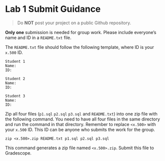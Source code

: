 # Lab 1 Submit Guidance

> <i class="trigger fa fa-exclamation-triangle fa-lg"></i>
> Do **NOT** post your project on a public Github repository.

**Only one** submission is needed for group work. Please include everyone’s name and ID in a `README.txt` file.

The `README.txt` file should follow the following template, where ID is your `x.500` ID.

```
Student 1
Name:
ID: 

Student 2
Name:
ID: 

Student 3
Name:
ID: 
```

Zip all four files (`p1.sql` `p2.sql` `p3.sql` and `README.txt`) into one zip file with the following command. You need to have all four files in the same directory and run the command in that directory. Remember to replace `<x.500>` with your `x.500` ID. This ID can be anyone who submits the work for the group. 

<pre><code>zip &#60;x.500&#62;.zip README.txt p1.sql p2.sql p3.sql</code></pre>

This command generates a zip file named `<x.500>.zip`. Submit this file to Gradescope. 